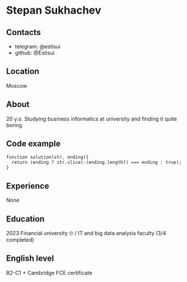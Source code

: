 # Stepan Sukhachev

## Contacts
* telegram: @estisui
* github: @Estisui

## Location
Moscow

## About
20 y.o. Studying business informatics at university and  finding it quite boring

## Code example
```
function solution(str, ending){
  return (ending ? str.slice(-(ending.length)) === ending : true);
}
```

## Experience
None

## Education
2023 Financial university 🙄 / IT and big data analysis faculty (3/4 completed)

## English level
B2-C1 + Cambridge FCE certificate
